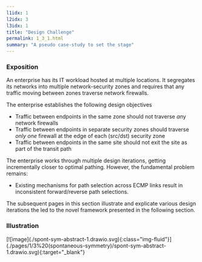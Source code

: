 ```yaml
---
l1idx: 1
l2idx: 3
l3idx: 1
title: "Design Challenge"
permalink: 1_3_1.html
summary: "A pseudo case-study to set the stage"
---
```


### Exposition

An enterprise has its IT workload hosted at multiple locations.  It segregates its networks into multiple network-security zones and requires that any traffic moving between zones traverse network firewalls.

The enterprise establishes the following design objectives
  - Traffic between endpoints in the same zone should not traverse *an*y network firewalls
  - Traffic between endpoints in separate security zones should traverse *only one* firewall at the edge of each (src/dst) security zone
  - Traffic between endpoints in the same site should not exit the site as part of the transit path

The enterprise works through multiple design iterations, getting incrementally closer to optimal pathing.  However, the fundamental problem remains:
  - Existing mechanisms for path selection across ECMP links result in inconsistent forward/reverse path selections.

The subsequent pages in this section illustrate and explicate various design iterations the led to the novel framework presented in the following section.

### Illustration
<p></p>
[![image](./spont-sym-abstract-1.drawio.svg){:class="img-fluid"}](./pages/1/3%20(spontaneous-symmetry)/spont-sym-abstract-1.drawio.svg){:target="_blank"}
